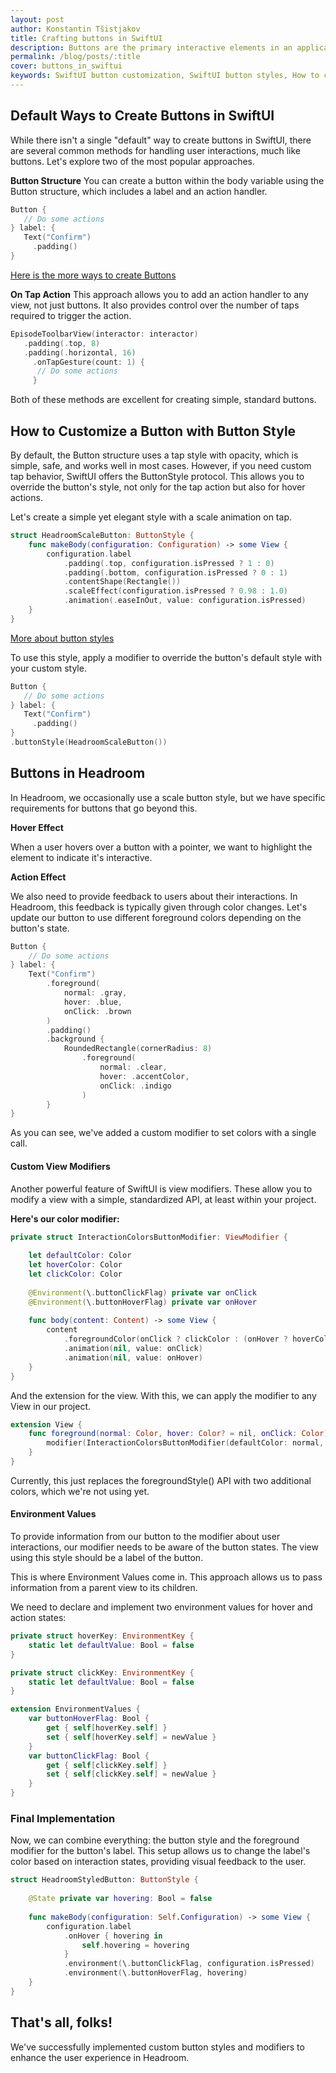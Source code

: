 ```yaml
---
layout: post
author: Konstantin Tšistjakov
title: Crafting buttons in SwiftUI
description: Buttons are the primary interactive elements in an application. They are a key way to understand your users' needs. Let's create responsive and easy-to-use buttons.
permalink: /blog/posts/:title
cover: buttons_in_swiftui
keywords: SwiftUI button customization, SwiftUI button styles, How to create buttons in SwiftUI, SwiftUI onTapGesture, Custom button styles in SwiftUI, SwiftUI button animation, SwiftUI button hover effects, SwiftUI environment values, ButtonStyle protocol in SwiftUI, Custom view modifiers in SwiftUI, SwiftUI interaction feedback, SwiftUI button color change, SwiftUI app development, SwiftUI user interface customization, SwiftUI button examples
---
```


## Default Ways to Create Buttons in SwiftUI

While there isn't a single "default" way to create buttons in SwiftUI, there are several common methods for handling user interactions, much like buttons. Let's explore two of the most popular approaches.

**Button Structure**
You can create a button within the body variable using the Button structure, which includes a label and an action handler.

``` swift
Button {
   // Do some actions
} label: {
   Text("Confirm")
     .padding()
}
```

[Here is the more ways to create Buttons](https://developer.apple.com/documentation/swiftui/button)

**On Tap Action**
This approach allows you to add an action handler to any view, not just buttons. It also provides control over the number of taps required to trigger the action.

```swift
EpisodeToolbarView(interactor: interactor)
   .padding(.top, 8)
   .padding(.horizontal, 16)
	 .onTapGesture(count: 1) {
      // Do some actions
	 }
```

Both of these methods are excellent for creating simple, standard buttons.

## How to Customize a Button with Button Style

By default, the Button structure uses a tap style with opacity, which is simple, safe, and works well in most cases. However, if you need custom tap behavior, SwiftUI offers the ButtonStyle protocol. This allows you to override the button's style, not only for the tap action but also for hover actions.

Let's create a simple yet elegant style with a scale animation on tap. 

``` swift
struct HeadroomScaleButton: ButtonStyle {
    func makeBody(configuration: Configuration) -> some View {
        configuration.label
            .padding(.top, configuration.isPressed ? 1 : 0)
            .padding(.bottom, configuration.isPressed ? 0 : 1)
            .contentShape(Rectangle())
            .scaleEffect(configuration.isPressed ? 0.98 : 1.0)
            .animation(.easeInOut, value: configuration.isPressed)
    }
}
```

[More about button styles](https://developer.apple.com/documentation/swiftui/buttonstyle)

To use this style, apply a modifier to override the button's default style with your custom style.

``` swift
Button {
   // Do some actions
} label: {
   Text("Confirm")
     .padding()
}
.buttonStyle(HeadroomScaleButton())
```

## Buttons in Headroom
In Headroom, we occasionally use a scale button style, but we have specific requirements for buttons that go beyond this.

**Hover Effect**

When a user hovers over a button with a pointer, we want to highlight the element to indicate it's interactive.

**Action Effect**

We also need to provide feedback to users about their interactions. In Headroom, this feedback is typically given through color changes. Let's update our button to use different foreground colors depending on the button's state.

``` swift
Button {
    // Do some actions
} label: {
    Text("Confirm")
        .foreground(
            normal: .gray,
            hover: .blue,
            onClick: .brown
        )
        .padding()
        .background {
            RoundedRectangle(cornerRadius: 8)
                .foreground(
                    normal: .clear,
                    hover: .accentColor,
                    onClick: .indigo
                )
        }
}
```

As you can see, we've added a custom modifier to set colors with a single call.

#### Custom View Modifiers

Another powerful feature of SwiftUI is view modifiers. These allow you to modify a view with a simple, standardized API, at least within your project.

**Here's our color modifier:**

``` swift
private struct InteractionColorsButtonModifier: ViewModifier {
    
    let defaultColor: Color
    let hoverColor: Color
    let clickColor: Color
    
    @Environment(\.buttonClickFlag) private var onClick
    @Environment(\.buttonHoverFlag) private var onHover
    
    func body(content: Content) -> some View {
        content
            .foregroundColor(onClick ? clickColor : (onHover ? hoverColor : defaultColor))
            .animation(nil, value: onClick)
            .animation(nil, value: onHover)
    }
}
```

And the extension for the view. With this, we can apply the modifier to any View in our project.

``` swift
extension View {
    func foreground(normal: Color, hover: Color? = nil, onClick: Color) -> some View {
        modifier(InteractionColorsButtonModifier(defaultColor: normal, hoverColor: hover ?? normal, clickColor: onClick))
    }
}
```

Currently, this just replaces the foregroundStyle() API with two additional colors, which we're not using yet.

#### Environment Values

To provide information from our button to the modifier about user interactions, our modifier needs to be aware of the button states. The view using this style should be a label of the button.

This is where Environment Values come in. This approach allows us to pass information from a parent view to its children.

We need to declare and implement two environment values for hover and action states:

``` swift
private struct hoverKey: EnvironmentKey {
    static let defaultValue: Bool = false
}

private struct clickKey: EnvironmentKey {
    static let defaultValue: Bool = false
}

extension EnvironmentValues {
    var buttonHoverFlag: Bool {
        get { self[hoverKey.self] }
        set { self[hoverKey.self] = newValue }
    }
    var buttonClickFlag: Bool {
        get { self[clickKey.self] }
        set { self[clickKey.self] = newValue }
    }
}
```

### Final Implementation

Now, we can combine everything: the button style and the foreground modifier for the button's label. This setup allows us to change the label's color based on interaction states, providing visual feedback to the user.

``` swift
struct HeadroomStyledButton: ButtonStyle {
    
    @State private var hovering: Bool = false
    
    func makeBody(configuration: Self.Configuration) -> some View {
        configuration.label
            .onHover { hovering in
                self.hovering = hovering
            }
            .environment(\.buttonClickFlag, configuration.isPressed)
            .environment(\.buttonHoverFlag, hovering)
    }
}
```

## That's all, folks!

We've successfully implemented custom button styles and modifiers to enhance the user experience in Headroom.